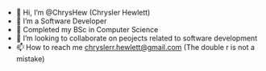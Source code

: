 - 👋 Hi, I’m @ChrysHew (Chrysler Hewlett)
- 👀 I’m a Software Developer
- 🌱 Completed my BSc in Computer Science
- 💞️ I’m looking to collaborate on peojects related to software development
- 📫 How to reach me chryslerr.hewlett@gmail.com (The double r is not a mistake)

<!---
ChrysHew/ChrysHew is a ✨ special ✨ repository because its `README.md` (this file) appears on your GitHub profile.
You can click the Preview link to take a look at your changes.
--->
